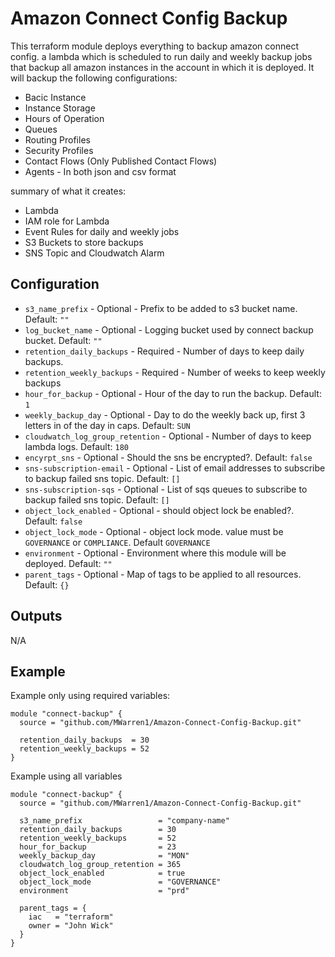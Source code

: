 # Amazon Connect Config Backup

This terraform module deploys everything to backup amazon connect config. a lambda which is scheduled to run daily and weekly backup jobs that backup all amazon instances in the account in which it is deployed. It will backup the following configurations:

- Bacic Instance
- Instance Storage
- Hours of Operation
- Queues
- Routing Profiles
- Security Profiles
- Contact Flows (Only Published Contact Flows)
- Agents - In both json and csv format

summary of what it creates:

- Lambda
- IAM role for Lambda
- Event Rules for daily and weekly jobs  
- S3 Buckets to store backups
- SNS Topic and Cloudwatch Alarm

## Configuration

- `s3_name_prefix` - Optional - Prefix to be added to s3 bucket name. Default: `""`
- `log_bucket_name` - Optional - Logging bucket used by connect backup bucket. Default: `""`
- `retention_daily_backups` - Required - Number of days to keep daily backups.
- `retention_weekly_backups` - Required - Number of weeks to keep weekly backups
- `hour_for_backup` - Optional - Hour of the day to run the backup. Default: `1`
- `weekly_backup_day` - Optional - Day to do the weekly back up, first 3 letters in of the day in caps. Default: `SUN`
- `cloudwatch_log_group_retention` - Optional - Number of days to keep lambda logs. Default: `180`
- `encyrpt_sns` - Optional - Should the sns be encrypted?. Default: `false`
- `sns-subscription-email` - Optional - List of email addresses to subscribe to backup failed sns topic. Default: `[]`
- `sns-subscription-sqs` - Optional - List of sqs queues to subscribe to backup failed sns topic. Default: `[]`
- `object_lock_enabled` - Optional - should object lock be enabled?. Default: `false`
- `object_lock_mode` - Optional - object lock mode. value must be `GOVERNANCE` or `COMPLIANCE`. Default `GOVERNANCE`
- `environment` - Optional - Environment where this module will be deployed. Default: `""`
- `parent_tags` - Optional - Map of tags to be applied to all resources. Default: `{}`

## Outputs

N/A

## Example
Example only using required variables:
```
module "connect-backup" {
  source = "github.com/MWarren1/Amazon-Connect-Config-Backup.git"

  retention_daily_backups  = 30
  retention_weekly_backups = 52
}
```

Example using all variables
```
module "connect-backup" {
  source = "github.com/MWarren1/Amazon-Connect-Config-Backup.git"

  s3_name_prefix                 = "company-name"
  retention_daily_backups        = 30
  retention_weekly_backups       = 52
  hour_for_backup                = 23
  weekly_backup_day              = "MON"
  cloudwatch_log_group_retention = 365
  object_lock_enabled            = true
  object_lock_mode               = "GOVERNANCE"
  environment                    = "prd"
  
  parent_tags = {
    iac   = "terraform"
    owner = "John Wick"
  }
}
```
